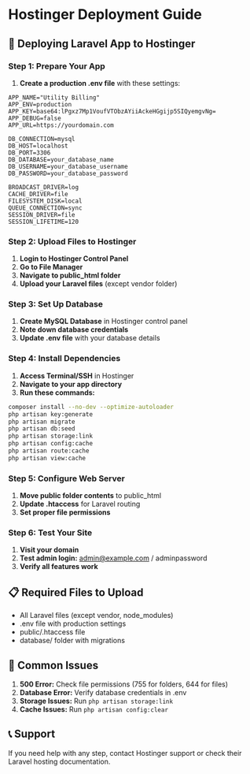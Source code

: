 # Hostinger Deployment Guide

## 🚀 Deploying Laravel App to Hostinger

### Step 1: Prepare Your App

1. **Create a production .env file** with these settings:
```env
APP_NAME="Utility Billing"
APP_ENV=production
APP_KEY=base64:lPgxz7Mp1VoufVTObzAYiiAckeHGgijp5SIQyemgvNg=
APP_DEBUG=false
APP_URL=https://yourdomain.com

DB_CONNECTION=mysql
DB_HOST=localhost
DB_PORT=3306
DB_DATABASE=your_database_name
DB_USERNAME=your_database_username
DB_PASSWORD=your_database_password

BROADCAST_DRIVER=log
CACHE_DRIVER=file
FILESYSTEM_DISK=local
QUEUE_CONNECTION=sync
SESSION_DRIVER=file
SESSION_LIFETIME=120
```

### Step 2: Upload Files to Hostinger

1. **Login to Hostinger Control Panel**
2. **Go to File Manager**
3. **Navigate to public_html folder**
4. **Upload your Laravel files** (except vendor folder)

### Step 3: Set Up Database

1. **Create MySQL Database** in Hostinger control panel
2. **Note down database credentials**
3. **Update .env file** with your database details

### Step 4: Install Dependencies

1. **Access Terminal/SSH** in Hostinger
2. **Navigate to your app directory**
3. **Run these commands:**
```bash
composer install --no-dev --optimize-autoloader
php artisan key:generate
php artisan migrate
php artisan db:seed
php artisan storage:link
php artisan config:cache
php artisan route:cache
php artisan view:cache
```

### Step 5: Configure Web Server

1. **Move public folder contents** to public_html
2. **Update .htaccess** for Laravel routing
3. **Set proper file permissions**

### Step 6: Test Your Site

1. **Visit your domain**
2. **Test admin login:** admin@example.com / adminpassword
3. **Verify all features work**

## 📋 Required Files to Upload

- All Laravel files (except vendor, node_modules)
- .env file with production settings
- public/.htaccess file
- database/ folder with migrations

## 🔧 Common Issues

1. **500 Error:** Check file permissions (755 for folders, 644 for files)
2. **Database Error:** Verify database credentials in .env
3. **Storage Issues:** Run `php artisan storage:link`
4. **Cache Issues:** Run `php artisan config:clear`

## 📞 Support

If you need help with any step, contact Hostinger support or check their Laravel hosting documentation.
